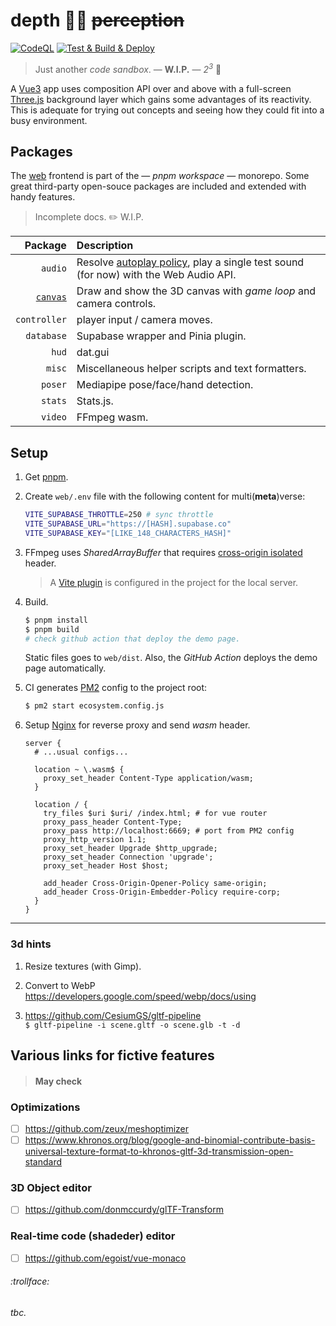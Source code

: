 # depth 🧘‍♀️ ~~perception~~

[![CodeQL](https://github.com/SubZtep/depth/actions/workflows/codeql-analysis.yml/badge.svg)](https://github.com/SubZtep/depth/actions/workflows/codeql-analysis.yml)
[![Test & Build & Deploy](https://github.com/SubZtep/depth/actions/workflows/deploy.yml/badge.svg)](https://github.com/SubZtep/depth/actions/workflows/deploy.yml)

> Just another _code sandbox_. — **W.I.P.** — _2<sup>3</sup>_ :balloon:

A [Vue3](https://v3.vuejs.org/api/sfc-script-setup.html) app uses composition API over and above with a full-screen [Three.js](https://threejs.org/) background layer which gains some advantages of its reactivity. This is adequate for trying out concepts and seeing how they could fit into a busy environment.

## Packages

The [web](./web#readme) frontend is part of the — _pnpm workspace_ — monorepo. Some great third-party open-souce packages are included and extended with handy features.

> Incomplete docs. :pencil2: W.I.P.

|                            Package | Description                                                                                                                                 |
| ---------------------------------: | :------------------------------------------------------------------------------------------------------------------------------------------ |
|                            `audio` | Resolve [autoplay policy](https://developer.chrome.com/blog/autoplay/#webaudio), play a single test sound (for now) with the Web Audio API. |
| [`canvas`](packages/canvas#readme) | Draw and show the 3D canvas with _game loop_ and camera controls.                                                                           |
|                       `controller` | player input / camera moves.                                                                                                                |
|                         `database` | Supabase wrapper and Pinia plugin.                                                                                                          |
|                              `hud` | dat.gui                                                                                                                                     |
|                             `misc` | Miscellaneous helper scripts and text formatters.                                                                                           |
|                            `poser` | Mediapipe pose/face/hand detection.                                                                                                         |
|                            `stats` | Stats.js.                                                                                                                                   |
|                            `video` | FFmpeg wasm.                                                                                                                                |

## Setup

1. Get [pnpm](https://pnpm.io/installation).

2. Create `web/.env` file with the following content for multi(**meta**)verse:

   ```sh
   VITE_SUPABASE_THROTTLE=250 # sync throttle
   VITE_SUPABASE_URL="https://[HASH].supabase.co"
   VITE_SUPABASE_KEY="[LIKE_148_CHARACTERS_HASH]"
   ```

3. FFmpeg uses _SharedArrayBuffer_ that requires [cross-origin isolated](https://developer.chrome.com/blog/enabling-shared-array-buffer/) header.

   > A [Vite plugin](https://github.com/chaosprint/vite-plugin-cross-origin-isolation) is configured in the project for the local server.

4. Build.

   ```sh
   $ pnpm install
   $ pnpm build
   # check github action that deploy the demo page.
   ```
   Static files goes to `web/dist`. Also, the _GitHub Action_ deploys the demo page automatically.

5. CI generates [PM2](https://pm2.keymetrics.io/docs/usage/quick-start/) config to the project root:

   ```sh
   $ pm2 start ecosystem.config.js
   ```

6. Setup [Nginx](https://docs.nginx.com/nginx/admin-guide/web-server/reverse-proxy/) for reverse proxy and send _wasm_ header.


    ```nginx
    server {
      # ...usual configs...

      location ~ \.wasm$ {
        proxy_set_header Content-Type application/wasm;
      }

      location / {
        try_files $uri $uri/ /index.html; # for vue router
        proxy_pass_header Content-Type;
        proxy_pass http://localhost:6669; # port from PM2 config
        proxy_http_version 1.1;
        proxy_set_header Upgrade $http_upgrade;
        proxy_set_header Connection 'upgrade';
        proxy_set_header Host $host;

        add_header Cross-Origin-Opener-Policy same-origin;
        add_header Cross-Origin-Embedder-Policy require-corp;
      }
    }
    ```

---

### 3d hints

1. Resize textures (with Gimp).

2. Convert to WebP \
   https://developers.google.com/speed/webp/docs/using

3. https://github.com/CesiumGS/gltf-pipeline \
   `$ gltf-pipeline -i scene.gltf -o scene.glb -t -d`

## Various links for fictive features

> #### May check

### Optimizations

- [ ] https://github.com/zeux/meshoptimizer
- [ ] https://www.khronos.org/blog/google-and-binomial-contribute-basis-universal-texture-format-to-khronos-gltf-3d-transmission-open-standard

### 3D Object editor

- [ ] https://github.com/donmccurdy/glTF-Transform

### Real-time code (shadeder) editor

- [ ] https://github.com/egoist/vue-monaco

###### :trollface:

_tbc._
